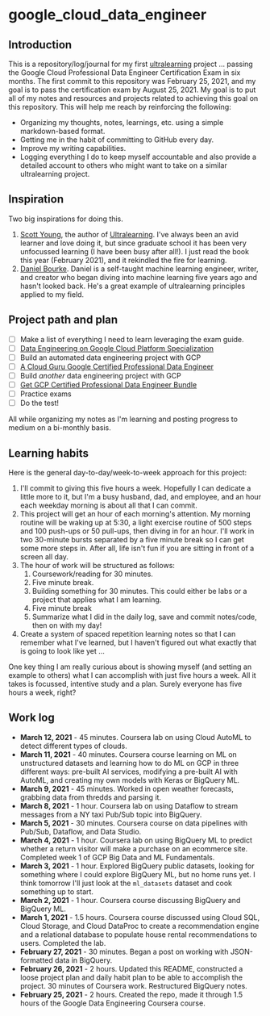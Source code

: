 # google_cloud_data_engineer

## Introduction

This is a repository/log/journal for my first [ultralearning](https://www.scotthyoung.com/blog/ultralearning/) project ... passing the Google Cloud Professional Data Engineer Certification Exam in six months. The first commit to this repository was February 25, 2021, and my goal is to pass the certification exam by August 25, 2021. My goal is to put all of my notes and resources and projects related to achieving this goal on this repository. This will help me reach by reinforcing the following:

* Organizing my thoughts, notes, learnings, etc. using a simple markdown-based format.
* Getting me in the habit of committing to GitHub every day.
* Improve my writing capabilities.
* Logging everything I do to keep myself accountable and also provide a detailed account to others who might want to take on a similar ultralearning project.

## Inspiration

Two big inspirations for doing this.
1. [Scott Young](https://www.scotthyoung.com), the author of [Ultralearning](https://www.scotthyoung.com/blog/ultralearning/). I've always been an avid learner and love doing it, but since graduate school it has been very unfocussed learning (I have been busy after all!). I just read the book this year (February 2021), and it rekindled the fire for learning.
2. [Daniel Bourke](https://www.mrdbourke.com). Daniel is a self-taught machine learning engineer, writer, and creator who began diving into machine learning five years ago and hasn't looked back. He's a great example of ultralearning principles applied to my field.

## Project path and plan

- [ ] Make a list of everything I need to learn leveraging the exam guide.
- [ ] [Data Engineering on Google Cloud Platform Specialization](https://www.coursera.org/specializations/gcp-data-machine-learning)
- [ ] Build an automated data engineering project with GCP
- [ ] [A Cloud Guru Google Certified Professional Data Engineer](https://acloudguru.com/course/google-certified-professional-data-engineer)
- [ ] Build *another* data engineering project with GCP
- [ ] [Get GCP Certified Professional Data Engineer Bundle](https://www.getgcpcertified.com/p/professional-data-engineer-bundle)
- [ ] Practice exams
- [ ] Do the test!

All while organizing my notes as I'm learning and posting progress to medium on a bi-monthly basis.

## Learning habits

Here is the general day-to-day/week-to-week approach for this project:

1. I'll commit to giving this five hours a week. Hopefully I can dedicate a little more to it, but I'm a busy husband, dad, and employee, and an hour each weekday morning is about all that I can commit.
2. This project will get an hour of each morning's attention. My morning routine will be waking up at 5:30, a light exercise routine of 500 steps and 100 push-ups or 50 pull-ups, then diving in for an hour. I'll work in two 30-minute bursts separated by a five minute break so I can get some more steps in. After all, life isn't fun if you are sitting in front of a screen all day.
3. The hour of work will be structured as follows:
    1. Coursework/reading for 30 minutes.
    2. Five minute break.
    3. Building something for 30 minutes. This could either be labs or a project that applies what I am learning.
    4. Five minute break
    5. Summarize what I did in the daily log, save and commit notes/code, then on with my day!
4. Create a system of spaced repetition learning notes so that I can remember what I've learned, but I haven't figured out what exactly that is going to look like yet ...

One key thing I am really curious about is showing myself (and setting an example to others) what I can accomplish with just five hours a week. All it takes is focussed, intentive study and a plan. Surely everyone has five hours a week, right?

## Work log

* **March 12, 2021** - 45 minutes. Coursera lab on using Cloud AutoML to detect different types of clouds.
* **March 11, 2021** - 40 minutes. Coursera course learning on ML on unstructured datasets and learning how to do ML on GCP in three different ways: pre-built AI services, modifying a pre-built AI with AutoML, and creating my own models with Keras or BigQuery ML.
* **March 9, 2021** - 45 minutes. Worked in open weather forecasts, grabbing data from thredds and parsing it.
* **March 8, 2021** - 1 hour. Coursera lab on using Dataflow to stream messages from a NY taxi Pub/Sub topic into BigQuery.
* **March 5, 2021** - 30 minutes. Coursera course on data pipelines with Pub/Sub, Dataflow, and Data Studio.
* **March 4, 2021** - 1 hour. Coursera lab on using BigQuery ML to predict whether a return visitor will make a purchase on an ecommerce site. Completed week 1 of GCP Big Data and ML Fundamentals.
* **March 3, 2021** - 1 hour. Explored BigQuery public datasets, looking for something where I could explore BigQuery ML, but no home runs yet. I think tomorrow I'll just look at the `ml_datasets` dataset and cook something up to start.
* **March 2, 2021** - 1 hour. Coursera course discussing BigQuery and BigQuery ML.
* **March 1, 2021** - 1.5 hours. Coursera course discussed using Cloud SQL, Cloud Storage, and Cloud DataProc to create a recommendation engine and a relational database to populate house rental recommendations to users. Completed the lab.
* **February 27, 2021** - 30 minutes. Began a post on working with JSON-formatted data in BigQuery.
* **February 26, 2021** - 2 hours. Updated this README, constructed a loose project plan and daily habit plan to be able to accomplish the project. 30 minutes of Coursera work. Restructured BigQuery notes.
* **February 25, 2021** - 2 hours. Created the repo, made it through 1.5 hours of the Google Data Engineering Coursera course.